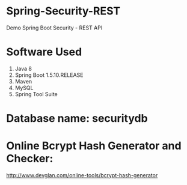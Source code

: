 # Spring-Security-REST
Demo Spring Boot Security - REST API

# Software Used
1. Java 8 
2. Spring Boot 1.5.10.RELEASE 
3. Maven
4. MySQL 
5. Spring Tool Suite

# Database name: securitydb

# Online Bcrypt Hash Generator and Checker:
http://www.devglan.com/online-tools/bcrypt-hash-generator

